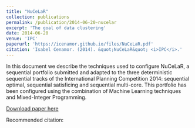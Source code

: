 ```yaml
---
title: "NuCeLaR"
collection: publications
permalink: /publication/2014-06-20-nucelar
excerpt: 'The goal of data clustering'
date: 2014-06-20
venue: 'IPC'
paperurl: 'https://icenamor.github.io/files/NuCeLaR.pdf'
citation: 'Isabel Cenamor. (2014). &quot;NuCeLaR&quot; <i>IPC</i>.'
---
```


In this document we describe the techniques used to
configure NuCeLaR, a sequential portfolio submitted
and adapted to the three deterministic sequential tracks
of the International Planning Competition 2014: sequential
optimal, sequential satisficing and sequential
multi-core. This portfolio has been configured using
the combination of Machine Learning techniques and
Mixed-Integer Programming.

[Download paper here](https://icenamor.github.io/files/NuCeLaR.pdf)

Recommended citation:
